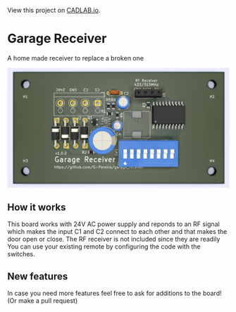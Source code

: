 View this project on [CADLAB.io](https://cadlab.io/project/1891). 

# Garage Receiver
A home made receiver to replace a broken one

![Board](board.png)

## How it works

This board works with 24V AC power supply and reponds to an RF signal which makes the input C1 and C2 connect to each other and that makes the door open or close. The RF receiver is not included since they are readily
You can use your existing remote by configuring the code with the switches.

## New features

In case you need more features feel free to ask for additions to the board! (Or make a pull request)
